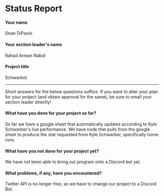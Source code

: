 # Status Report

#### Your name

Dean DiPaolo

#### Your section leader's name

Rahad Arman Nabid

#### Project title

Schwarbot

***

Short answers for the below questions suffice. If you want to alter your plan for your project (and obtain approval for the same), be sure to email your section leader directly!

#### What have you done for your project so far?

So far we have a google sheet that automatically updates according to Kyle Schwarber's live performance. We have code that pulls from the google sheet to produce the stat requested from Kyle Schwarber, specifically home runs.

#### What have you not done for your project yet?

We have not been able to bring out program onto a Discord bot yet.

#### What problems, if any, have you encountered?

Twitter API is no longer free, so we have to change our project to a Discord Bot.
